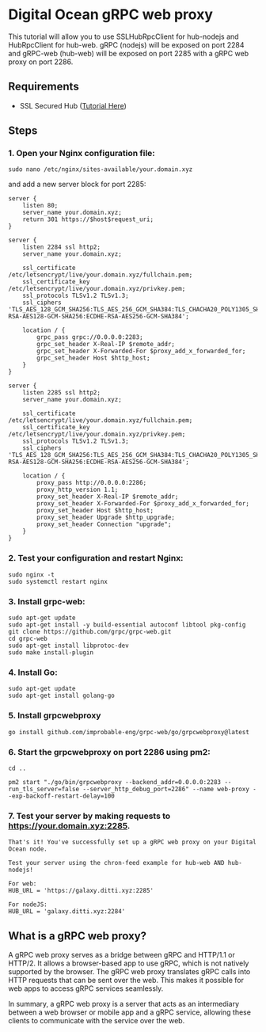 # Digital Ocean gRPC web proxy

This tutorial will allow you to use SSLHubRpcClient for hub-nodejs and HubRpcClient for hub-web. gRPC (nodejs) will be exposed on port 2284 and gRPC-web (hub-web) will be exposed on port 2285 with a gRPC web proxy on port 2286.

## Requirements

- SSL Secured Hub ([Tutorial Here](https://github.com/alexpaden/farcaster-resources/blob/main/Tutorials/DIGITAL_OCEAN_SSL.md))

## Steps

### 1. Open your Nginx configuration file:

```
sudo nano /etc/nginx/sites-available/your.domain.xyz
```

and add a new server block for port 2285:

```
server {
    listen 80;
    server_name your.domain.xyz;
    return 301 https://$host$request_uri;
}

server {
    listen 2284 ssl http2;
    server_name your.domain.xyz;

    ssl_certificate /etc/letsencrypt/live/your.domain.xyz/fullchain.pem;
    ssl_certificate_key /etc/letsencrypt/live/your.domain.xyz/privkey.pem;
    ssl_protocols TLSv1.2 TLSv1.3;
    ssl_ciphers 'TLS_AES_128_GCM_SHA256:TLS_AES_256_GCM_SHA384:TLS_CHACHA20_POLY1305_SHA256:ECDHE-RSA-AES128-GCM-SHA256:ECDHE-RSA-AES256-GCM-SHA384';

    location / {
        grpc_pass grpc://0.0.0.0:2283;
        grpc_set_header X-Real-IP $remote_addr;
        grpc_set_header X-Forwarded-For $proxy_add_x_forwarded_for;
        grpc_set_header Host $http_host;
    }
}

server {
    listen 2285 ssl http2;
    server_name your.domain.xyz;

    ssl_certificate /etc/letsencrypt/live/your.domain.xyz/fullchain.pem;
    ssl_certificate_key /etc/letsencrypt/live/your.domain.xyz/privkey.pem;
    ssl_protocols TLSv1.2 TLSv1.3;
    ssl_ciphers 'TLS_AES_128_GCM_SHA256:TLS_AES_256_GCM_SHA384:TLS_CHACHA20_POLY1305_SHA256:ECDHE-RSA-AES128-GCM-SHA256:ECDHE-RSA-AES256-GCM-SHA384';

    location / {
        proxy_pass http://0.0.0.0:2286;
        proxy_http_version 1.1;
        proxy_set_header X-Real-IP $remote_addr;
        proxy_set_header X-Forwarded-For $proxy_add_x_forwarded_for;
        proxy_set_header Host $http_host;
        proxy_set_header Upgrade $http_upgrade;
        proxy_set_header Connection "upgrade";
    }
}
```

### 2. Test your configuration and restart Nginx:

```
sudo nginx -t
sudo systemctl restart nginx
```

### 3. Install grpc-web:

```
sudo apt-get update
sudo apt-get install -y build-essential autoconf libtool pkg-config
git clone https://github.com/grpc/grpc-web.git
cd grpc-web
sudo apt-get install libprotoc-dev
sudo make install-plugin
```

### 4. Install Go:

```
sudo apt-get update
sudo apt-get install golang-go
```

### 5. Install grpcwebproxy

```
go install github.com/improbable-eng/grpc-web/go/grpcwebproxy@latest
```

### 6. Start the grpcwebproxy on port 2286 using pm2:

```
cd ..

pm2 start "./go/bin/grpcwebproxy --backend_addr=0.0.0.0:2283 --run_tls_server=false --server_http_debug_port=2286" --name web-proxy --exp-backoff-restart-delay=100
```

### 7. Test your server by making requests to https://your.domain.xyz:2285.

```
That's it! You've successfully set up a gRPC web proxy on your Digital Ocean node.

Test your server using the chron-feed example for hub-web AND hub-nodejs!

For web:
HUB_URL = 'https://galaxy.ditti.xyz:2285'

For nodeJS:
HUB_URL = 'galaxy.ditti.xyz:2284'
```

## What is a gRPC web proxy?

A gRPC web proxy serves as a bridge between gRPC and HTTP/1.1 or HTTP/2. It allows a browser-based app to use gRPC, which is not natively supported by the browser. The gRPC web proxy translates gRPC calls into HTTP requests that can be sent over the web. This makes it possible for web apps to access gRPC services seamlessly.

In summary, a gRPC web proxy is a server that acts as an intermediary between a web browser or mobile app and a gRPC service, allowing these clients to communicate with the service over the web.

